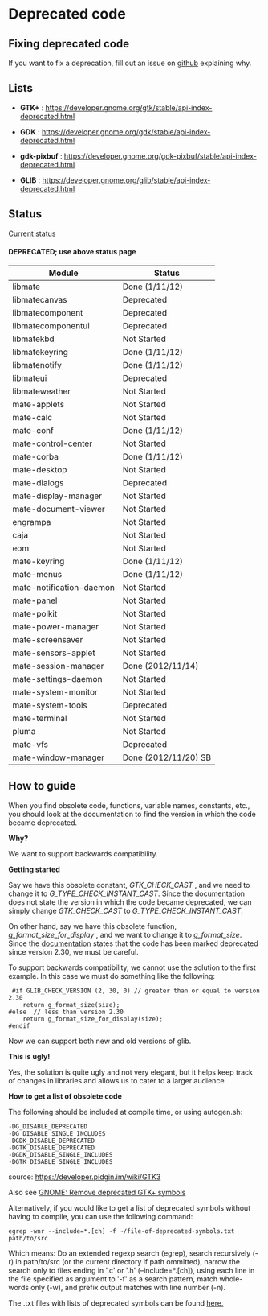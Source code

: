 # Deprecated code

## Fixing deprecated code

If you want to fix a deprecation, fill out an issue on
[github](https://github.com/perberos/Mate-Desktop-Environment/issues?sort=updated&direction=desc&state=open) explaining why.

## Lists

  * **GTK+** : <https://developer.gnome.org/gtk/stable/api-index-deprecated.html>

  * **GDK** : <https://developer.gnome.org/gdk/stable/api-index-deprecated.html>

  * **gdk-pixbuf** : <https://developer.gnome.org/gdk-pixbuf/stable/api-index-deprecated.html>

  * **GLIB** : <https://developer.gnome.org/glib/stable/api-index-deprecated.html>

## Status

[Current status](./status-1.6)

#### DEPRECATED; use above status page

Module |  Status  
---|---  
libmate |  Done (1/11/12)  
libmatecanvas |  Deprecated  
libmatecomponent |  Deprecated  
libmatecomponentui |  Deprecated  
libmatekbd |  Not Started  
libmatekeyring |  Done (1/11/12)  
libmatenotify |  Done (1/11/12)  
libmateui |  Deprecated  
libmateweather |  Not Started  
mate-applets |  Not Started  
mate-calc |  Not Started  
mate-conf |  Done (1/11/12)  
mate-control-center |  Not Started  
mate-corba |  Done (1/11/12)  
mate-desktop |  Not Started  
mate-dialogs |  Deprecated  
mate-display-manager |  Not Started  
mate-document-viewer |  Not Started  
engrampa |  Not Started  
caja |  Not Started  
eom |  Not Started  
mate-keyring |  Done (1/11/12)  
mate-menus |  Done (1/11/12)  
mate-notification-daemon |  Not Started  
mate-panel |  Not Started  
mate-polkit |  Not Started  
mate-power-manager |  Not Started  
mate-screensaver |  Not Started  
mate-sensors-applet |  Not Started  
mate-session-manager |  Done (2012/11/14)  
mate-settings-daemon |  Not Started  
mate-system-monitor |  Not Started  
mate-system-tools |  Deprecated  
mate-terminal |  Not Started  
pluma |  Not Started  
mate-vfs |  Deprecated  
mate-window-manager |  Done (2012/11/20) SB  
  
## How to guide

When you find obsolete code, functions, variable names, constants, etc., you
should look at the documentation to find the version in which the code became
deprecated.

**Why?**

We want to support backwards compatibility.

**Getting started**

Say we have this obsolete constant, _GTK_CHECK_CAST_ , and we need to change
it to _G_TYPE_CHECK_INSTANT_CAST_. Since the
[documentation](https://developer.gnome.org/gtk/2.24/gtk-Types.html#GTK-CHECK-CAST:CAPS)
does not state the version in which the code became deprecated, we
can simply change _GTK_CHECK_CAST_ to _G_TYPE_CHECK_INSTANT_CAST_.

On other hand, say we have this obsolete function, _g_format_size_for_display_
, and we want to change it to _g_format_size_. Since the
[documentation](https://developer.gnome.org/glib/2.30/glib-Miscellaneous-Utility-Functions.html#g-format-size-for-display)
states that the code has been
marked deprecated since version 2.30, we must be careful.

To support backwards compatibility, we cannot use the solution to the first
example. In this case we must do something like the following:

    
    
     #if GLIB_CHECK_VERSION (2, 30, 0) // greater than or equal to version 2.30
        return g_format_size(size);
    #else  // less than version 2.30
        return g_format_size_for_display(size);
    #endif

Now we can support both new and old versions of glib.

**This is ugly!**

Yes, the solution is quite ugly and not very elegant, but it helps keep track
of changes in libraries and allows us to cater to a larger audience.

**How to get a list of obsolete code**

The following should be included at compile time, or using autogen.sh:

    
    
    -DG_DISABLE_DEPRECATED
    -DG_DISABLE_SINGLE_INCLUDES
    -DGDK_DISABLE_DEPRECATED
    -DGTK_DISABLE_DEPRECATED
    -DGDK_DISABLE_SINGLE_INCLUDES
    -DGTK_DISABLE_SINGLE_INCLUDES

source: <https://developer.pidgin.im/wiki/GTK3>

Also see [GNOME: Remove deprecated GTK+ symbols](https://live.gnome.org/GnomeGoals/RemoveDeprecatedSymbols/GTK%2B)

Alternatively, if you would like to get a list of deprecated symbols without
having to compile, you can use the following command:

    
    
    egrep -wnr --include=*.[ch] -f ~/file-of-deprecated-symbols.txt path/to/src

Which means: Do an extended regexp search (egrep), search recursively (-r) in
path/to/src (or the current directory if path ommitted), narrow the search
only to files ending in  '.c' or '.h' (–include=*.[ch]), using each line in
the file specified as argument to '-f' as a search pattern, match whole-words
only (-w), and prefix output matches with line number (-n).

The .txt files with lists of deprecated symbols can be found
[here.](https://github.com/szesch/mate-dev-scripts/tree/master/deprecated-symbols)
